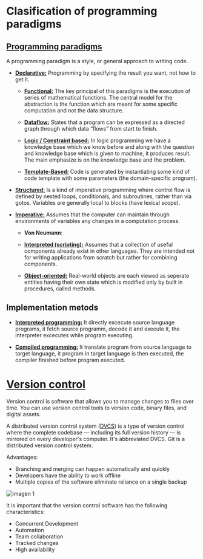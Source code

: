 # **Clasification of programming paradigms**
## [Programming paradigms](https://digitalfellows.commons.gc.cuny.edu/2018/03/12/an-introduction-to-programming-paradigms/)
A programming paradigm  is a style, or general approach to writing code.

* [**Declarative:**](https://cs.lmu.edu/~ray/notes/paradigms/)
 Programming by specifying the result you want, not how to get it.
    * [**Functional:**](https://www.geeksforgeeks.org/introduction-of-programming-paradigms/) The key principal of this paradigms is the execution of series of mathematical functions. The central model for the abstraction is the function which are meant for some specific computation and not the data structure.

    * [**Dataflow:**](https://www.quora.com/What-is-functional-data-flow-programming) States that a program can be expressed as a directed graph through which data “flows” from start to finish. 

    * [**Logic / Constraint based:**](https://www.geeksforgeeks.org/introduction-of-programming-paradigms/) In logic programming we have a knowledge base which we know before and along with the question and knowledge base which is given to machine, it produces result. The main emphasize is on the knowledge base and the problem.

    * [**Template-Based:**](https://books.google.com.mx/books?id=4LTNZ2VhVFoC&pg=PA345&lpg=PA345&dq=template+based+paradigm+programming&source=bl&ots=roKDw2yU_0&sig=ACfU3U2zN8k0wK447Pjh5xtsORKoyinGkw&hl=es&sa=X&ved=2ahUKEwiCttnfjp3pAhWyVN8KHcqmDO4Q6AEwDXoECAoQAQ#v=onepage&q=template%20based%20paradigm%20programming&f=false) Code is generated by instantiating some kind of code template with some parameters (the domain-specific program).

* [**Structured:**](https://cs.lmu.edu/~ray/notes/paradigms/) Is a kind of imperative programming where control flow is defined by nested loops, conditionals, and subroutines, rather than via gotos. Variables are generally local to blocks (have lexical scope).

* [**Imperative:**](http://www.eecs.ucf.edu/~leavens/ComS541Fall97/hw-pages/paradigms/major.html) Assumes that the computer can maintain through environments of variables any changes in a computation process.

    * **Von Neumann**:


    * [**Interpreted (scripting):**](https://web.stanford.edu/~ouster/cgi-bin/papers/scripting.pdf)
 Assumes that a collection of useful components already exist in other languages. They are intended not for writing applications from scratch but rather for combining components.
    * [**Object-oriented:**](http://www.eecs.ucf.edu/~leavens/ComS541Fall97/hw-pages/paradigms/major.html#object) Real-world objects are each viewed as seperate entities having their own state which is modified only by built in procedures, called methods.


## Implementation metods

* [**Interpreted programming:**](https://www.radford.edu/~nokie/classes/380/Chap1-Lang-Impl.html) It directly excecute source language programs, it fetch source programm, decode it and execute it, the interpreter excecutes while program executing.

* [**Compiled programming:**](https://www.radford.edu/~nokie/classes/380/Chap1-Lang-Impl.html) It translate program from source language to target language, it program in target language is then executed, the compiler finished before program executed.

# [Version control](https://www.perforce.com/blog/vcs/what-is-version-control)

Version control is software that allows you to manage changes to files over time. You can use version control tools to version code, binary files, and digital assets. 

A distributed version control system ([DVCS](https://www.perforce.com/blog/vcs/what-dvcs-anyway)) is a type of version control where the complete codebase — including its full version history — is mirrored on every developer's computer. It's abbreviated DVCS. Git is a distributed version control system.

Advantages:
* Branching and merging can happen automatically and quickly
* Developers have the ability to work offline
* Multiple copies of the software eliminate reliance on a single backup

![imagen 1][Logo]

[Logo]: https://miro.medium.com/max/3396/1*CEyiDu_mQ5u9NI0Fr2pSdA.png 

It is important that the version control software has the following characteristics:

* Concurrent Development
* Automation
* Team collaboration
* Tracked changes
* High availability

